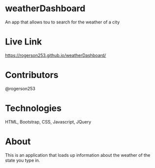 # weatherDashboard
An app that allows tou to search for the weather of a city

# Live Link
https://rogerson253.github.io/weatherDashboard/

# Contributors
@rogerson253

# Technologies
HTML, Bootstrap, CSS, Javascript, JQuery

# About
This is an application that loads up information about the weather of the state you type in.
